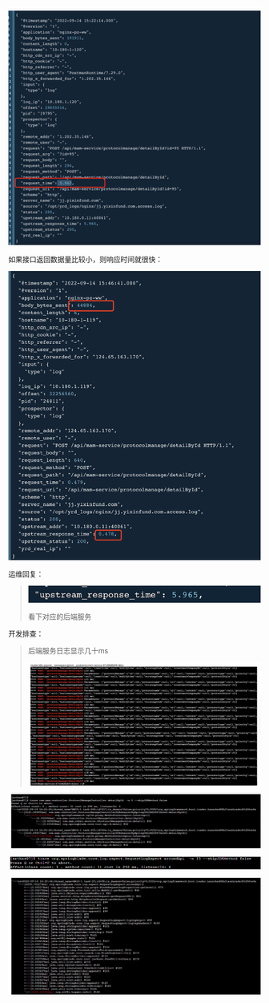 



![image-20220914172517838](images/image-20220914172517838.png)

如果接口返回数据量比较小，则响应时间就很快：

![image-20220914174021727](images/image-20220914174021727.png)



运维回复：



> ![image-20220914174215873](images/image-20220914174215873.png)
>
> 看下对应的后端服务



开发排查：

> 后端服务日志显示几十ms
>
> ![image-20220914174257631](images/image-20220914174257631.png)







![image-20220914172502139](images/image-20220914172502139.png)



![image-20220914172434014](images/image-20220914172434014.png)



![image-20220914172453917](images/image-20220914172453917.png)